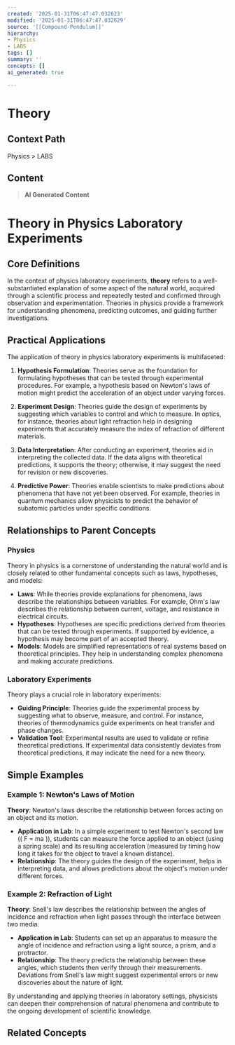 ```yaml
---
created: '2025-01-31T06:47:47.032623'
modified: '2025-01-31T06:47:47.032629'
source: '[[Compound-Pendulum]]'
hierarchy:
- Physics
- LABS
tags: []
summary: ''
concepts: []
ai_generated: true

---
```


# Theory

## Context Path
Physics > LABS

## Content
> **AI Generated Content**
 # Theory in Physics Laboratory Experiments

## Core Definitions

In the context of physics laboratory experiments, **theory** refers to a well-substantiated explanation of some aspect of the natural world, acquired through a scientific process and repeatedly tested and confirmed through observation and experimentation. Theories in physics provide a framework for understanding phenomena, predicting outcomes, and guiding further investigations.

## Practical Applications

The application of theory in physics laboratory experiments is multifaceted:

1. **Hypothesis Formulation**: Theories serve as the foundation for formulating hypotheses that can be tested through experimental procedures. For example, a hypothesis based on Newton's laws of motion might predict the acceleration of an object under varying forces.

2. **Experiment Design**: Theories guide the design of experiments by suggesting which variables to control and which to measure. In optics, for instance, theories about light refraction help in designing experiments that accurately measure the index of refraction of different materials.

3. **Data Interpretation**: After conducting an experiment, theories aid in interpreting the collected data. If the data aligns with theoretical predictions, it supports the theory; otherwise, it may suggest the need for revision or new discoveries.

4. **Predictive Power**: Theories enable scientists to make predictions about phenomena that have not yet been observed. For example, theories in quantum mechanics allow physicists to predict the behavior of subatomic particles under specific conditions.

## Relationships to Parent Concepts

### Physics
Theory in physics is a cornerstone of understanding the natural world and is closely related to other fundamental concepts such as laws, hypotheses, and models:
- **Laws**: While theories provide explanations for phenomena, laws describe the relationships between variables. For example, Ohm's law describes the relationship between current, voltage, and resistance in electrical circuits.
- **Hypotheses**: Hypotheses are specific predictions derived from theories that can be tested through experiments. If supported by evidence, a hypothesis may become part of an accepted theory.
- **Models**: Models are simplified representations of real systems based on theoretical principles. They help in understanding complex phenomena and making accurate predictions.

### Laboratory Experiments
Theory plays a crucial role in laboratory experiments:
- **Guiding Principle**: Theories guide the experimental process by suggesting what to observe, measure, and control. For instance, theories of thermodynamics guide experiments on heat transfer and phase changes.
- **Validation Tool**: Experimental results are used to validate or refine theoretical predictions. If experimental data consistently deviates from theoretical predictions, it may indicate the need for a new theory.

## Simple Examples

### Example 1: Newton's Laws of Motion
**Theory**: Newton's laws describe the relationship between forces acting on an object and its motion.
- **Application in Lab**: In a simple experiment to test Newton's second law (\( F = ma \)), students can measure the force applied to an object (using a spring scale) and its resulting acceleration (measured by timing how long it takes for the object to travel a known distance).
- **Relationship**: The theory guides the design of the experiment, helps in interpreting data, and allows predictions about the object's motion under different forces.

### Example 2: Refraction of Light
**Theory**: Snell's law describes the relationship between the angles of incidence and refraction when light passes through the interface between two media.
- **Application in Lab**: Students can set up an apparatus to measure the angle of incidence and refraction using a light source, a prism, and a protractor.
- **Relationship**: The theory predicts the relationship between these angles, which students then verify through their measurements. Deviations from Snell's law might suggest experimental errors or new discoveries about the nature of light.

By understanding and applying theories in laboratory settings, physicists can deepen their comprehension of natural phenomena and contribute to the ongoing development of scientific knowledge.

## Related Concepts
